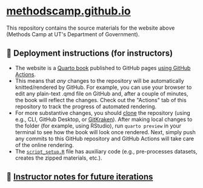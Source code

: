 # [methodscamp.github.io](https://methodscamp.github.io)

This repository contains the source materials for the website above (Methods Camp at UT's Department of Government).


## 🚀 Deployment instructions (for instructors)

- The website is a [Quarto book](https://quarto.org/docs/books/) published to GitHub pages [using GitHub Actions](https://quarto.org/docs/publishing/github-pages.html#github-action).
- This means that *any* changes to the repository will be automatically knitted/rendered by GitHub. For example, you can use your browser to edit any plain-text .qmd file on GitHub and, after a couple of minutes, the book will reflect the changes. Check out the "Actions" tab of this repository to track the progress of automated rendering.
- For more substantive changes, you should [clone](https://docs.github.com/en/repositories/creating-and-managing-repositories/cloning-a-repository) the repository (using e.g., CLI, GitHub Desktop, or [GitKraken](https://help.gitkraken.com/gitkraken-client/open-clone-init/)). After making local changes to the folder (for example, using RStudio), run `quarto preview` in your terminal to see how the book will look once rendered. Next, simply push any commits to this GitHub repository and GitHub Actions will take care of the online rendering.
- The [`script_setup.R`](script_setup.R) file has auxiliary code (e.g., pre-processes datasets, creates the zipped materials, etc.).

## 📝 [Instructor notes for future iterations](instructor_notes.md)

